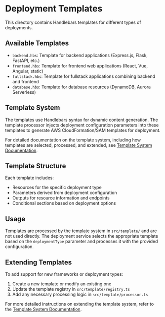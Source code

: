 # Deployment Templates

This directory contains Handlebars templates for different types of deployments.

## Available Templates

- `backend.hbs`: Template for backend applications (Express.js, Flask, FastAPI, etc.)
- `frontend.hbs`: Template for frontend web applications (React, Vue, Angular, static)
- `fullstack.hbs`: Template for fullstack applications combining backend and frontend
- `database.hbs`: Template for database resources (DynamoDB, Aurora Serverless)

## Template System

The templates use Handlebars syntax for dynamic content generation. The template processor injects deployment configuration parameters into these templates to generate AWS CloudFormation/SAM templates for deployment.

For detailed documentation on the template system, including how templates are selected, processed, and extended, see [Template System Documentation](../docs/template-system.md).

## Template Structure

Each template includes:

- Resources for the specific deployment type
- Parameters derived from deployment configuration
- Outputs for resource information and endpoints
- Conditional sections based on deployment options

## Usage

Templates are processed by the template system in `src/template/` and are not used directly. The deployment service selects the appropriate template based on the `deploymentType` parameter and processes it with the provided configuration.

## Extending Templates

To add support for new frameworks or deployment types:

1. Create a new template or modify an existing one
2. Update the template registry in `src/template/registry.ts`
3. Add any necessary processing logic in `src/template/processor.ts`

For more detailed instructions on extending the template system, refer to the [Template System Documentation](../docs/template-system.md).
